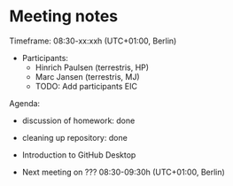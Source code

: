 # Meeting notes

Timeframe: 08:30-xx:xxh (UTC+01:00, Berlin)

* Participants:
  * Hinrich Paulsen (terrestris, HP)
  * Marc Jansen (terrestris, MJ)
  * TODO: Add participants EIC

Agenda:

  * discussion of homework: done
  * cleaning up repository: done

* Introduction to GitHub Desktop
* Next meeting on ??? 08:30-09:30h (UTC+01:00, Berlin)
